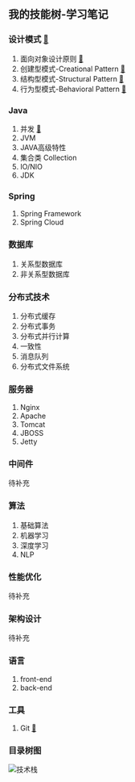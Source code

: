 ## 我的技能树-学习笔记

### 设计模式 [:link:](https://github.com/flxyd/skill-tree/blob/master/designPattern/README.md)
1. 面向对象设计原则 [:link:](https://github.com/flxyd/skill-tree/blob/master/designPattern/DesignPrinciples.md)
2. 创建型模式-Creational Pattern [:link:](https://github.com/flxyd/skill-tree/blob/master/designPattern/CreationalPattern.md)
3. 结构型模式-Structural Pattern [:link:](https://github.com/flxyd/skill-tree/blob/master/designPattern/StructuralPattern.md)
4. 行为型模式-Behavioral Pattern [:link:](https://github.com/flxyd/skill-tree/blob/master/designPattern/BehavioralPattern.md)

### Java
1. 并发 [:link:](https://github.com/flxyd/skill-tree/tree/master/java/concurrent)
2. JVM
3. JAVA高级特性 
4. 集合类 Collection
5. IO/NIO
6. JDK

### Spring
1. Spring Framework
2. Spring Cloud

### 数据库
1. 关系型数据库
2. 非关系型数据库

### 分布式技术
1. 分布式缓存
2. 分布式事务
3. 分布式并行计算
4. 一致性
5. 消息队列
6. 分布式文件系统

### 服务器
1. Nginx 
2. Apache
3. Tomcat
4. JBOSS
5. Jetty

### 中间件
待补充

### 算法
1. 基础算法
2. 机器学习
3. 深度学习
4. NLP

### 性能优化
待补充

### 架构设计
待补充 

### 语言
1. front-end
2. back-end

### 工具
1. Git [:link:](https://github.com/flxyd/skill-tree/tree/master/git)

### 目录树图
![技术栈](https://ws3.sinaimg.cn/large/006tNbRwgy1fv28uo4tlqj31kv1ly79r.jpg)
